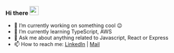 ### Hi there <a href="https://www.linkedin.com/in/bitakeyogesh"><img src="https://media.giphy.com/media/hvRJCLFzcasrR4ia7z/giphy.gif" width="25px"></a>

- 🔭 I’m currently working on something cool 😉
- 🌱 I’m currently learning TypeScript, AWS
- 💬 Ask me about anything related to Javascript, React or Express
- 📫 How to reach me: [LinkedIn](https://www.linkedin.com/in/bitakeyogesh/) | [Mail](yogeshbitake@gmail.com)


